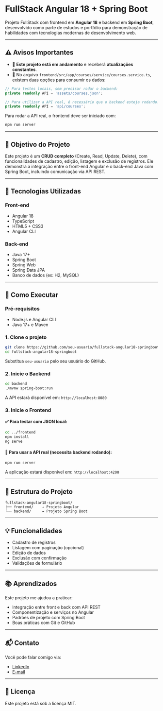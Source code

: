 # FullStack Angular 18 + Spring Boot

Projeto FullStack com frontend em **Angular 18** e backend em **Spring Boot**, desenvolvido como parte de estudos e portfólio para demonstração de habilidades com tecnologias modernas de desenvolvimento web.

---

## ⚠️ Avisos Importantes

- 🚧 **Este projeto está em andamento** e receberá **atualizações constantes**.  
- 🔁 No arquivo `frontend/src/app/courses/service/courses.service.ts`, existem duas opções para consumir os dados:

```ts
// Para testes locais, sem precisar rodar o backend:
private readonly API = 'assets/courses.json';

// Para utilizar a API real, é necessário que o backend esteja rodando:
private readonly API = 'api/courses';
```

Para rodar a API real, o frontend deve ser iniciado com:

```bash
npm run server
```

---

## 🧠 Objetivo do Projeto

Este projeto é um **CRUD completo** (Create, Read, Update, Delete), com funcionalidades de cadastro, edição, listagem e exclusão de registros. Ele demonstra a integração entre o front-end Angular e o back-end Java com Spring Boot, incluindo comunicação via API REST.

---

## 🚀 Tecnologias Utilizadas

### Front-end
- Angular 18
- TypeScript
- HTML5 + CSS3
- Angular CLI

### Back-end
- Java 17+
- Spring Boot
- Spring Web
- Spring Data JPA
- Banco de dados (ex: H2, MySQL)

---

## 🔧 Como Executar

### Pré-requisitos
- Node.js e Angular CLI
- Java 17+ e Maven

### 1. Clone o projeto

```bash
git clone https://github.com/seu-usuario/fullstack-angular18-springboot.git
cd fullstack-angular18-springboot
```

Substitua `seu-usuario` pelo seu usuário do GitHub.

### 2. Inicie o Backend

```bash
cd backend
./mvnw spring-boot:run
```

A API estará disponível em: `http://localhost:8080`

### 3. Inicie o Frontend

#### ✅ Para testar com JSON local:
```bash
cd ../frontend
npm install
ng serve
```

#### 🔁 Para usar a API real (necessita backend rodando):
```bash
npm run server
```

A aplicação estará disponível em: `http://localhost:4200`

---

## 📂 Estrutura do Projeto

```
fullstack-angular18-springboot/
├── frontend/    → Projeto Angular
└── backend/     → Projeto Spring Boot
```

---

## 💡 Funcionalidades

- Cadastro de registros
- Listagem com paginação (opcional)
- Edição de dados
- Exclusão com confirmação
- Validações de formulário

---

## 📚 Aprendizados

Este projeto me ajudou a praticar:
- Integração entre front e back com API REST
- Componentização e serviços no Angular
- Padrões de projeto com Spring Boot
- Boas práticas com Git e GitHub

---

## 📬 Contato

Você pode falar comigo via:
- [LinkedIn](https://www.linkedin.com/in/seu-usuario) <!-- Substitua pelo seu LinkedIn -->
- [E-mail](mailto:seuemail@exemplo.com)

---

## 🔖 Licença

Este projeto está sob a licença MIT.
